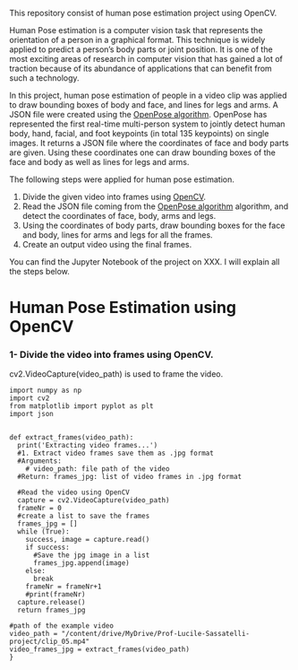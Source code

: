 This repository consist of human pose estimation project using OpenCV. 

Human Pose estimation is a computer vision task that represents the orientation of a person in a graphical format. This technique is widely applied to predict a person’s body parts or joint position. It is one of the most exciting areas of research in computer vision that has gained a lot of traction because of its abundance of applications that can benefit from such a technology.

In this project, human pose estimation of people in a video clip was applied to draw bounding boxes of body and face, and lines for legs and arms. A JSON file were created using the [OpenPose algorithm](https://cmu-perceptual-computing-lab.github.io/openpose/web/html/doc/). OpenPose has represented the first real-time multi-person system to jointly detect human body, hand, facial, and foot keypoints (in total 135 keypoints) on single images. It returns a JSON file where the coordinates of face and body parts are given. Using these coordinates one can draw bounding boxes of the face and body as well as lines for legs and arms.

The following steps were applied for human pose estimation.

1. Divide the given video into frames using [OpenCV](https://opencv.org/).
2. Read the JSON file coming from the [OpenPose algorithm](https://cmu-perceptual-computing-lab.github.io/openpose/web/html/doc/) algorithm, and detect the coordinates of face, body, arms and legs.
3. Using the coordinates of body parts, draw bounding boxes for the face and body, lines for arms and legs for all the frames.
4. Create an output video using the final frames.

You can find the Jupyter Notebook of the project on XXX. I will explain all the steps below.

# Human Pose Estimation using OpenCV


### 1- Divide the video into frames using OpenCV.

cv2.VideoCapture(video_path) is used to frame the video.

```
import numpy as np
import cv2
from matplotlib import pyplot as plt
import json


def extract_frames(video_path):
  print('Extracting video frames...')
  #1. Extract video frames save them as .jpg format
  #Arguments:
    # video_path: file path of the video
  #Return: frames_jpg: list of video frames in .jpg format

  #Read the video using OpenCV
  capture = cv2.VideoCapture(video_path)
  frameNr = 0
  #create a list to save the frames
  frames_jpg = []
  while (True):
    success, image = capture.read()
    if success:
      #Save the jpg image in a list
      frames_jpg.append(image)
    else:
      break
    frameNr = frameNr+1
    #print(frameNr)
  capture.release()
  return frames_jpg

#path of the example video
video_path = "/content/drive/MyDrive/Prof-Lucile-Sassatelli-project/clip_05.mp4"
video_frames_jpg = extract_frames(video_path)
}
```
